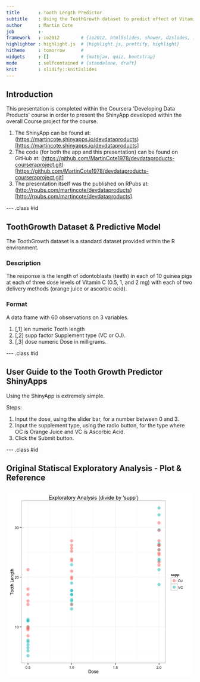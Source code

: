 ```yaml
---
title       : Tooth Length Predictor
subtitle    : Using the ToothGrowth dataset to predict effect of Vitamin C on guinea pigs.
author      : Martin Cote
job         : 
framework   : io2012        # {io2012, html5slides, shower, dzslides, ...}
highlighter : highlight.js  # {highlight.js, prettify, highlight}
hitheme     : tomorrow      # 
widgets     : []            # {mathjax, quiz, bootstrap}
mode        : selfcontained # {standalone, draft}
knit        : slidify::knit2slides
---
```


## Introduction

This presentation is completed within the Coursera 'Developing Data Products' course in order to present the ShinyApp developed within the overall Course project for the course.

1. The ShinyApp can be found at: (https://martincote.shinyapps.io/devdataproducts)[https://martincote.shinyapps.io/devdataproducts]
2. The code (for both the app and this presentation) can be found on GitHub at: (https://github.com/MartinCote1978/devdataproducts-courseraproject.git)[https://github.com/MartinCote1978/devdataproducts-courseraproject.git]
3. The presentation itself was the published on RPubs at: (http://rpubs.com/martincote/devdataproducts)[http://rpubs.com/martincote/devdataproducts]


--- .class #id 

## ToothGrowth Dataset & Predictive Model

The ToothGrowth dataset is a standard dataset provided within the R environment.

### Description

The response is the length of odontoblasts (teeth) in each of 10 guinea pigs at each of three dose levels of Vitamin C (0.5, 1, and 2 mg) with each of two delivery methods (orange juice or ascorbic acid).

### Format

A data frame with 60 observations on 3 variables.

1. [,1] len numeric Tooth length
2. [,2] supp	factor	Supplement type (VC or OJ).
3. [,3] dose	numeric	Dose in milligrams.

--- .class #id 

## User Guide to the Tooth Growth Predictor ShinyApps

Using the ShinyApp is extremely simple.

Steps:

1. Input the dose, using the slider bar, for a number between 0 and 3.
2. Input the supplement type, using the radio button, for the type where OC is Orange Juice and VC is Ascorbic Acid.
3. Click the Submit button.

--- .class #id 

## Original Statiscal Exploratory Analysis - Plot & Reference

![plot of chunk unnamed-chunk-1](assets/fig/unnamed-chunk-1-1.png) 

